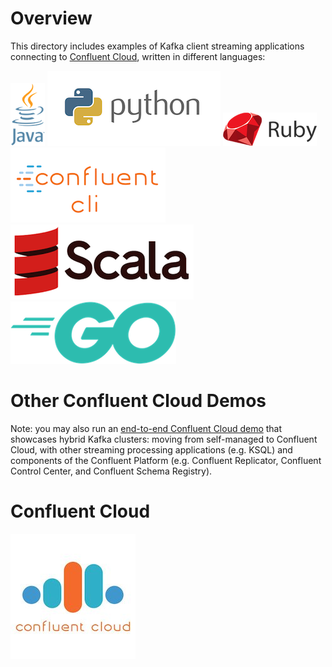 # Overview

This directory includes examples of Kafka client streaming applications connecting to [Confluent Cloud](https://www.confluent.io/confluent-cloud/), written in different languages:

[![](images/java.png)](java/)
[![](images/python.png)](python/)
[![](images/ruby.png)](ruby/)
[![](images/confluent-cli.png)](confluent-cli/)
[![](images/scala.png)](scala/)
[![](images/go.png)](go/)

# Other Confluent Cloud Demos

Note: you may also run an [end-to-end Confluent Cloud demo](https://docs.confluent.io/current/tutorials/examples/ccloud/docs/index.html) that showcases hybrid Kafka clusters: moving from self-managed to Confluent Cloud, with other streaming processing applications (e.g. KSQL) and components of the Confluent Platform (e.g. Confluent Replicator, Confluent Control Center, and Confluent Schema Registry).

# Confluent Cloud

[![](images/confluent-cloud.jpeg)](https://www.confluent.io/confluent-cloud/)
